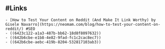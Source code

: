 ## #Links
	- [How to Test Your Content on Reddit (And Make It Link Worthy) by Gisele Navarro](https://neomam.com/blog/how-to-test-your-content-on-reddit/) #SEO
	- ((6423c122-a1a3-487b-bb62-18d8f8097632))
	- ((642b6cbe-e1b8-4e82-9fad-fc1c2cac8ec7))
	- ((642b6cbe-aebc-419b-8204-532817103ab3))
